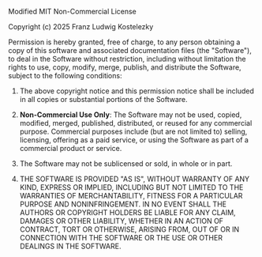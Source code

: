 Modified MIT Non-Commercial License

Copyright (c) 2025 Franz Ludwig Kostelezky

Permission is hereby granted, free of charge, to any person obtaining a copy
of this software and associated documentation files (the "Software"), to deal
in the Software without restriction, including without limitation the rights
to use, copy, modify, merge, publish, and distribute the Software, subject to
the following conditions:

1. The above copyright notice and this permission notice shall be included in
   all copies or substantial portions of the Software.

2. **Non-Commercial Use Only**: The Software may not be used, copied, modified,
   merged, published, distributed, or reused for any commercial purpose.
   Commercial purposes include (but are not limited to) selling, licensing,
   offering as a paid service, or using the Software as part of a commercial
   product or service.

3. The Software may not be sublicensed or sold, in whole or in part.

4. THE SOFTWARE IS PROVIDED "AS IS", WITHOUT WARRANTY OF ANY KIND, EXPRESS OR
   IMPLIED, INCLUDING BUT NOT LIMITED TO THE WARRANTIES OF MERCHANTABILITY,
   FITNESS FOR A PARTICULAR PURPOSE AND NONINFRINGEMENT. IN NO EVENT SHALL THE
   AUTHORS OR COPYRIGHT HOLDERS BE LIABLE FOR ANY CLAIM, DAMAGES OR OTHER
   LIABILITY, WHETHER IN AN ACTION OF CONTRACT, TORT OR OTHERWISE, ARISING FROM,
   OUT OF OR IN CONNECTION WITH THE SOFTWARE OR THE USE OR OTHER DEALINGS IN
   THE SOFTWARE.
